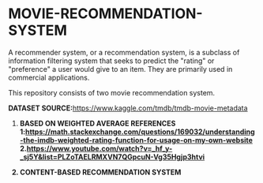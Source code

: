 # MOVIE-RECOMMENDATION-SYSTEM

A recommender system, or a recommendation system, is a subclass of information filtering system that seeks to predict the "rating" or "preference" a user would give to an item. They are primarily used in commercial applications.

This repository consists of two movie recommendation system.

<b>DATASET SOURCE:</b>https://www.kaggle.com/tmdb/tmdb-movie-metadata

1. <b>BASED ON WEIGHTED AVERAGE<b>
    REFERENCES 
    1:https://math.stackexchange.com/questions/169032/understanding-the-imdb-weighted-rating-function-for-usage-on-my-own-website
    2.https://www.youtube.com/watch?v=_hf_y-_sj5Y&list=PLZoTAELRMXVN7QGpcuN-Vg35Hgjp3htvi
  
2. CONTENT-BASED RECOMMENDATION SYSTEM
    
  
